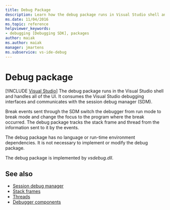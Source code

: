 ```yaml
---
title: Debug Package
description: Learn how the debug package runs in Visual Studio shell and handles UI by consuming the debugging interfaces and communicating with the session debug manager.
ms.date: 11/04/2016
ms.topic: reference
helpviewer_keywords:
- debugging [Debugging SDK], packages
author: maiak
ms.author: maiak
manager: jmartens
ms.subservice: vs-ide-debug
---
```

# Debug package

 [!INCLUDE [Visual Studio](~/includes/applies-to-version/vs-windows-only.md)]
The debug package runs in the Visual Studio shell and handles all of the UI. It consumes the Visual Studio debugging interfaces and communicates with the session debug manager (SDM).

 Break events sent through the SDM switch the debugger from run mode to break mode and change the focus to the program where the break occurred. The debug package tracks the stack frame and thread from the information sent to it by the events.

 The debug package has no language or run-time environment dependencies. It is not necessary to implement or modify the debug package.

 The debug package is implemented by *vsdebug.dll*.

## See also
- [Session debug manager](../../extensibility/debugger/session-debug-manager.md)
- [Stack frames](../../extensibility/debugger/stack-frames.md)
- [Threads](../../extensibility/debugger/threads.md)
- [Debugger components](../../extensibility/debugger/debugger-components.md)
